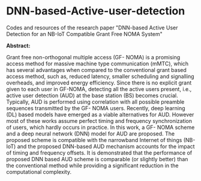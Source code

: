 # DNN-based-Active-user-detection
Codes and resources of the research paper  "DNN-based Active User Detection for an NB-IoT Compatible Grant Free NOMA System"

**Abstract:**

Grant free non-orthogonal multiple access (GF-
NOMA) is a promising access method for massive machine type
communication (mMTC), which has several advantages when
compared to the conventional grant based access method, such
as, reduced latency, smaller scheduling and signalling overheads,
and improved energy efficiency. Since there is no explicit grant
given to each user in GF-NOMA, detecting all the active users
present, i.e., active user detection (AUD) at the base station (BS)
becomes crucial. Typically, AUD is performed using correlation
with all possible preamble sequences transmitted by the GF-
NOMA users. Recently, deep learning (DL) based models have
emerged as a viable alternatives for AUD. However most of these
works assume perfect timing and frequency synchronization of
users, which hardly occurs in practice. In this work, a GF-
NOMA scheme and a deep neural network (DNN) model for
AUD are proposed. The proposed scheme is compatible with
the narrowband Internet of things (NB-IoT) and the proposed
DNN-based AUD mechanism accounts for the impact of timing
and frequency offsets. It is demonstrated that the performance
of proposed DNN based AUD scheme is comparable (or slightly
better) than the conventional method while providing a significant
reduction in the computational complexity.
